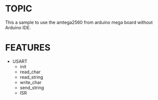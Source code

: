 # TOPIC
This a sample to use the amtega2560 from arduino mega board without Arduino IDE.

# FEATURES
- USART
    - init
    - read_char
    - read_string
    - write_char
    - send_string
    - ISR

